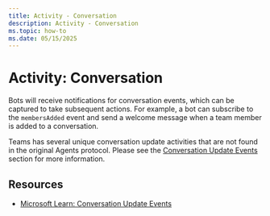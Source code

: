```yaml
---
title: Activity - Conversation
description: Activity - Conversation
ms.topic: how-to
ms.date: 05/15/2025
---
```


# Activity: Conversation

Bots will receive notifications for conversation events, which can be captured to take subsequent actions. For example, a bot can subscribe to the `membersAdded` event and send a welcome message when a team member is added to a conversation.

Teams has several unique conversation update activities that are not found in the original Agents protocol. Please see the [Conversation Update Events](./2.conversation-update-events.html) section for more information.

## Resources

*   [Microsoft Learn: Conversation Update Events](/microsoftteams/platform/bots/how-to/conversations/subscribe-to-conversation-events#conversation-update-events)